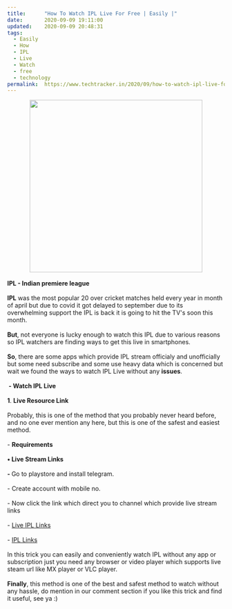 ```yaml
---
title:		"How To Watch IPL Live For Free | Easily |"
date:		2020-09-09 19:11:00
updated:	2020-09-09 20:48:31
tags: 
  - Easily
  - How
  - IPL
  - Live
  - Watch
  - free
  - technology	
permalink:	https://www.techtracker.in/2020/09/how-to-watch-ipl-live-for-free-easily.html
---
```


<div><b><div class="separator" style="clear: both; text-align: center;">
  <a href="https://lh3.googleusercontent.com/-wW8zjwOrlRs/X1jbd4Ab0pI/AAAAAAAABmY/DeTIF75mzQQrJg5IG5vN9NXWxt0KxYNYgCLcBGAsYHQ/s1600/1599658865783274-0.png" imageanchor="1" style="margin-left: 1em; margin-right: 1em;">
    <img border="0" src="https://lh3.googleusercontent.com/-wW8zjwOrlRs/X1jbd4Ab0pI/AAAAAAAABmY/DeTIF75mzQQrJg5IG5vN9NXWxt0KxYNYgCLcBGAsYHQ/s1600/1599658865783274-0.png" width="400">
  </a>
</div></b></div><b><div><b><br></b></div>IPL - Indian premiere league</b><div><br></div><div><b>IPL</b> was the most popular 20 over cricket matches held every year in month of april but due to covid it got delayed to september due to its overwhelming support the IPL is back it is going to hit the TV's soon this month.</div><div><br></div><div><b>But</b>, not everyone is lucky enough to watch this IPL due to various reasons so IPL watchers are finding ways to get this live in smartphones.</div><div><br></div><div><b>So</b>, there are some apps which provide IPL stream officialy and unofficially but some need subscribe and some use heavy data which is concerned but wait we found the ways to watch IPL Live without any <b>issues</b>.</div><div><br></div><div><b>&nbsp;- Watch IPL Live</b></div><div><br></div><div><div><b>1</b>.&nbsp;<b>Live Resource Link&nbsp;</b></div><div><br></div><div>Probably, this is one of the method that you probably never heard before, and no one ever mention any here, but this is one of the safest and easiest method.</div><div><br></div><div>-&nbsp;<b>Requirements</b></div><div><b><br></b></div><div><b>• Live Stream Links</b></div></div><div><b><br></b></div><div><b>- </b>Go to playstore and install telegram.</div><div><br></div><div>- Create account with mobile no.</div><div><br></div><div>- Now click the link which direct you to channel which provide live stream links</div><div><br></div><div>- <a href="https://t.me/ipl_live_link">Live IPL Links</a></div><div><br></div><div>- <a href="https://t.me/live_ipl">IPL Links</a></div><div><br></div><div>In this trick you can easily and conveniently watch IPL without any app or subscription just you need any browser or video player which supports live steam url like MX player or VLC player.</div><div><br></div><div><b>Finally</b>, this method is one of the best and safest method to watch without any hassle, do mention in our comment section if you like this trick and find it useful, see ya :)</div>
<!-- no comments on this post -->